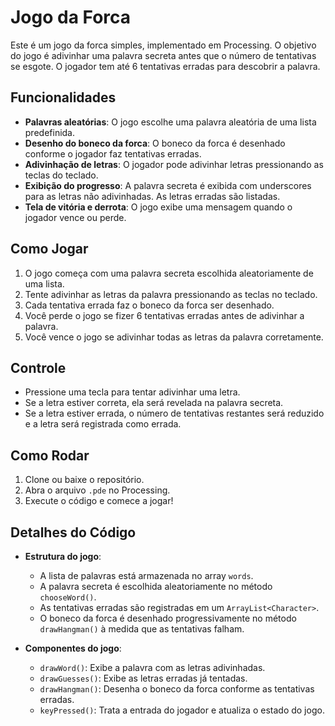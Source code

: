 # Jogo da Forca

Este é um jogo da forca simples, implementado em Processing. O objetivo do jogo é adivinhar uma palavra secreta antes que o número de tentativas se esgote. O jogador tem até 6 tentativas erradas para descobrir a palavra.

## Funcionalidades

- **Palavras aleatórias**: O jogo escolhe uma palavra aleatória de uma lista predefinida.
- **Desenho do boneco da forca**: O boneco da forca é desenhado conforme o jogador faz tentativas erradas.
- **Adivinhação de letras**: O jogador pode adivinhar letras pressionando as teclas do teclado.
- **Exibição do progresso**: A palavra secreta é exibida com underscores para as letras não adivinhadas. As letras erradas são listadas.
- **Tela de vitória e derrota**: O jogo exibe uma mensagem quando o jogador vence ou perde.

## Como Jogar

1. O jogo começa com uma palavra secreta escolhida aleatoriamente de uma lista.
2. Tente adivinhar as letras da palavra pressionando as teclas no teclado.
3. Cada tentativa errada faz o boneco da forca ser desenhado.
4. Você perde o jogo se fizer 6 tentativas erradas antes de adivinhar a palavra.
5. Você vence o jogo se adivinhar todas as letras da palavra corretamente.

## Controle

- Pressione uma tecla para tentar adivinhar uma letra.
- Se a letra estiver correta, ela será revelada na palavra secreta.
- Se a letra estiver errada, o número de tentativas restantes será reduzido e a letra será registrada como errada.

## Como Rodar

1. Clone ou baixe o repositório.
2. Abra o arquivo `.pde` no Processing.
3. Execute o código e comece a jogar!

## Detalhes do Código

- **Estrutura do jogo**:
  - A lista de palavras está armazenada no array `words`.
  - A palavra secreta é escolhida aleatoriamente no método `chooseWord()`.
  - As tentativas erradas são registradas em um `ArrayList<Character>`.
  - O boneco da forca é desenhado progressivamente no método `drawHangman()` à medida que as tentativas falham.

- **Componentes do jogo**:
  - `drawWord()`: Exibe a palavra com as letras adivinhadas.
  - `drawGuesses()`: Exibe as letras erradas já tentadas.
  - `drawHangman()`: Desenha o boneco da forca conforme as tentativas erradas.
  - `keyPressed()`: Trata a entrada do jogador e atualiza o estado do jogo.